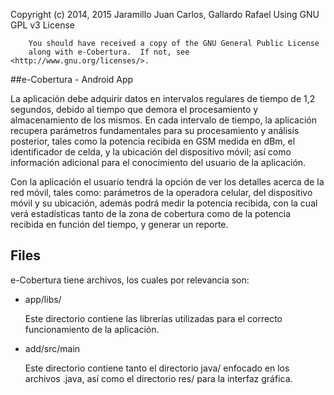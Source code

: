 Copyright (c) 2014, 2015 Jaramillo Juan Carlos, Gallardo Rafael
Using GNU GPL v3 License

        You should have received a copy of the GNU General Public License
        along with e-Cobertura.  If not, see <http://www.gnu.org/licenses/>.

##e-Cobertura - Android App

La aplicación debe adquirir datos en intervalos regulares de tiempo de 1,2 segundos, debido al tiempo que demora 
el procesamiento y almacenamiento de los mismos. En cada intervalo de tiempo, la aplicación recupera parámetros 
fundamentales para su procesamiento y análisis posterior, tales como la potencia recibida en GSM medida en dBm, 
el identificador de celda, y la ubicación del dispositivo móvil; así como información adicional para el conocimiento 
del usuario de la aplicación.

Con la aplicación el usuario tendrá la opción de ver los detalles acerca de la red móvil, tales como: parámetros de la operadora
celular, del dispositivo móvil y su ubicación, además podrá medir la potencia recibida, con la cual verá estadísticas tanto de
la zona de cobertura como de la potencia recibida en función del tiempo, y generar un reporte.

## Files

e-Cobertura tiene archivos, los cuales por relevancia son:

*   app/libs/

	Este directorio contiene las librerías utilizadas para el correcto funcionamiento de la aplicación.  

*   add/src/main

	Este directorio contiene tanto el directorio java/ enfocado en los archivos .java, así como el directorio res/ para la interfaz gráfica.

